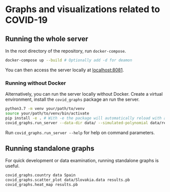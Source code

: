 # Graphs and visualizations related to COVID-19

## Running the whole server

In the root directory of the repository, run `docker-compose`.
```sh
docker-compose up --build # Optionally add -d for deamon
```
You can then access the server locally at [localhost:8081](http://127.0.0.1:8081).


### Running without Docker
Alternatively, you can run the server locally without Docker. Create a virtual
environment, install the `covid_graphs` package an run the server.
```sh
python3.7 -m venv your/path/to/venv
source your/path/to/venv/bin/activate
pip install -e . # With -e the package will automatically reload with any local changes.
covid_graphs.run_server --data-dir data/ --simulated-polynomial data/results-poly.pb --simulated-exponential data/results-exp.pb
```
Run `covid_graphs.run_server --help` for help on command parameters.


## Running standalone graphs

For quick development or data examination, running standalone graphs is useful.

```sh
covid_graphs.country data Spain
covid_graphs.scatter_plot data/Slovakia.data results.pb
covid_graphs.heat_map results.pb
```

